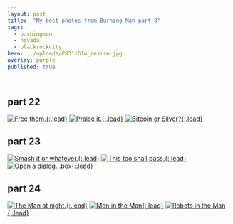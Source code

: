 ```yaml
---
layout: post
title:  "My best photos from Burning Man part 8"
tags:
  - burningman
  - nevada
  - blackrockcity
hero: ../uploads/P8311614_resize.jpg
overlay: purple
published: true

---
```


## part 22
[![Free them.](../uploads/P8311595_resize.jpg){:.lead}](../uploads/P8311595.jpg)
[![Praise it.](../uploads/P8311584_resize.jpg){:.lead}](../uploads/P8311584.jpg)
[![Bitcoin or Silver?](../uploads/P8311596_resize.jpg){:.lead}](../uploads/P8311596.jpg)
## part 23
[![Smash it or whatever.](../uploads/P8311592_resize.jpg){:.lead}](../uploads/P8311592.jpg)
[![This too shall pass.](../uploads/P8311581_resize.jpg){:.lead}](../uploads/P8311581.jpg)
[![Open a dialog...box](../uploads/P8311590_resize.jpg){:.lead}](../uploads/P8311590.jpg)
## part 24
[![The Man at night.](../uploads/P8311611_resize.jpg){:.lead}](../uploads/P8311611.jpg)
[![Men in the Man](../uploads/P8311614_resize.jpg){:.lead}](../uploads/P8311614.jpg)
[![Robots in the Man](../uploads/P8311639_resize.jpg){:.lead}](../uploads/P8311639.jpg)